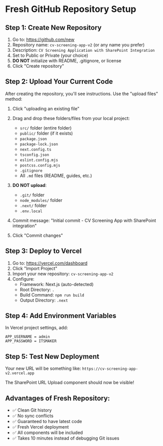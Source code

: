 # Fresh GitHub Repository Setup

## Step 1: Create New Repository
1. Go to: https://github.com/new
2. Repository name: `cv-screening-app-v2` (or any name you prefer)
3. Description: `CV Screening Application with SharePoint Integration`
4. Set to Public or Private (your choice)
5. **DO NOT** initialize with README, .gitignore, or license
6. Click "Create repository"

## Step 2: Upload Your Current Code
After creating the repository, you'll see instructions. Use the "upload files" method:

1. Click "uploading an existing file"
2. Drag and drop these folders/files from your local project:
   - `src/` folder (entire folder)
   - `public/` folder (if it exists)
   - `package.json`
   - `package-lock.json`
   - `next.config.ts`
   - `tsconfig.json`
   - `eslint.config.mjs`
   - `postcss.config.mjs`
   - `.gitignore`
   - All `.md` files (README, guides, etc.)

3. **DO NOT upload**:
   - `.git/` folder
   - `node_modules/` folder
   - `.next/` folder
   - `.env.local`

4. Commit message: "Initial commit - CV Screening App with SharePoint integration"
5. Click "Commit changes"

## Step 3: Deploy to Vercel
1. Go to: https://vercel.com/dashboard
2. Click "Import Project"
3. Import your new repository: `cv-screening-app-v2`
4. Configure:
   - Framework: Next.js (auto-detected)
   - Root Directory: `.`
   - Build Command: `npm run build`
   - Output Directory: `.next`

## Step 4: Add Environment Variables
In Vercel project settings, add:
```
APP_USERNAME = admin
APP_PASSWORD = ITSMAKER
```

## Step 5: Test New Deployment
Your new URL will be something like:
`https://cv-screening-app-v2.vercel.app`

The SharePoint URL Upload component should now be visible!

## Advantages of Fresh Repository:
- ✅ Clean Git history
- ✅ No sync conflicts
- ✅ Guaranteed to have latest code
- ✅ Fresh Vercel deployment
- ✅ All components will be included
- ✅ Takes 10 minutes instead of debugging Git issues